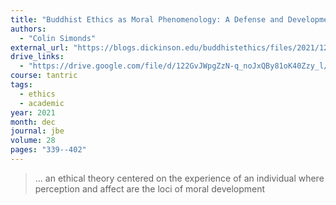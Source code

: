 ```yaml
---
title: "Buddhist Ethics as Moral Phenomenology: A Defense and Development of the Theory"
authors:
  - "Colin Simonds"
external_url: "https://blogs.dickinson.edu/buddhistethics/files/2021/12/Simonds_21_FD.pdf"
drive_links:
  - "https://drive.google.com/file/d/122GvJWpgZzN-q_noJxQBy81oK40Zzy_l/view?usp=drivesdk"
course: tantric
tags:
  - ethics
  - academic
year: 2021
month: dec
journal: jbe
volume: 28
pages: "339--402"
---
```


> … an ethical theory centered on the experience of an individual where perception and affect are the loci of moral development
